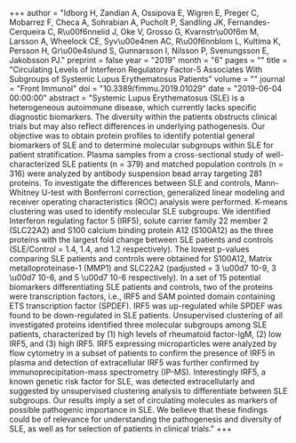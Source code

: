 +++
author = "Idborg H, Zandian A, Ossipova E, Wigren E, Preger C, Mobarrez F, Checa A, Sohrabian A, Pucholt P, Sandling JK, Fernandes-Cerqueira C, R\u00f6nnelid J, Oke V, Grosso G, Kvarnstr\u00f6m M, Larsson A, Wheelock CE, Syv\u00e4nen AC, R\u00f6nnblom L, Kultima K, Persson H, Gr\u00e4slund S, Gunnarsson I, Nilsson P, Svenungsson E, Jakobsson PJ."
preprint = false
year = "2019"
month = "6"
pages = ""
title = "Circulating Levels of Interferon Regulatory Factor-5 Associates With Subgroups of Systemic Lupus Erythematosus Patients"
volume = ""
journal = "Front Immunol"
doi = "10.3389/fimmu.2019.01029"
date = "2019-06-04 00:00:00"
abstract = "Systemic Lupus Erythematosus (SLE) is a heterogeneous autoimmune disease, which currently lacks specific diagnostic biomarkers. The diversity within the patients obstructs clinical trials but may also reflect differences in underlying pathogenesis. Our objective was to obtain protein profiles to identify potential general biomarkers of SLE and to determine molecular subgroups within SLE for patient stratification. Plasma samples from a cross-sectional study of well-characterized SLE patients (n = 379) and matched population controls (n = 316) were analyzed by antibody suspension bead array targeting 281 proteins. To investigate the differences between SLE and controls, Mann-Whitney U-test with Bonferroni correction, generalized linear modeling and receiver operating characteristics (ROC) analysis were performed. K-means clustering was used to identify molecular SLE subgroups. We identified Interferon regulating factor 5 (IRF5), solute carrier family 22 member 2 (SLC22A2) and S100 calcium binding protein A12 (S100A12) as the three proteins with the largest fold change between SLE patients and controls (SLE/Control = 1.4, 1.4, and 1.2 respectively). The lowest p-values comparing SLE patients and controls were obtained for S100A12, Matrix metalloproteinase-1 (MMP1) and SLC22A2 (padjusted = 3 \u00d7 10-9, 3 \u00d7 10-6, and 5 \u00d7 10-6 respectively). In a set of 15 potential biomarkers differentiating SLE patients and controls, two of the proteins were transcription factors, i.e., IRF5 and SAM pointed domain containing ETS transcription factor (SPDEF). IRF5 was up-regulated while SPDEF was found to be down-regulated in SLE patients. Unsupervised clustering of all investigated proteins identified three molecular subgroups among SLE patients, characterized by (1) high levels of rheumatoid factor-IgM, (2) low IRF5, and (3) high IRF5. IRF5 expressing microparticles were analyzed by flow cytometry in a subset of patients to confirm the presence of IRF5 in plasma and detection of extracellular IRF5 was further confirmed by immunoprecipitation-mass spectrometry (IP-MS). Interestingly IRF5, a known genetic risk factor for SLE, was detected extracellularly and suggested by unsupervised clustering analysis to differentiate between SLE subgroups. Our results imply a set of circulating molecules as markers of possible pathogenic importance in SLE. We believe that these findings could be of relevance for understanding the pathogenesis and diversity of SLE, as well as for selection of patients in clinical trials."
+++

